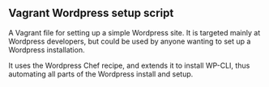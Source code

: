 Vagrant Wordpress setup script
---

A Vagrant file for setting up a simple Wordpress site. It is targeted mainly at
Wordpress developers, but could be used by anyone wanting to set up a Wordpress
installation.

It uses the Wordpress Chef recipe, and extends it to install WP-CLI, thus
automating all parts of the Wordpress install and setup.
